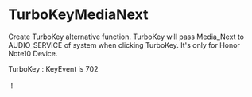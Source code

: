 # TurboKeyMediaNext
Create TurboKey alternative function.
TurboKey will pass Media_Next to AUDIO_SERVICE of system when clicking TurboKey. It's only for Honor Note10 Device.

TurboKey : KeyEvent is 702

！[](https://github.com/Joey-Li/TurboKeyMediaNext/blob/master/Screenshot_20190124_140532_com.android.settings.jpg)
